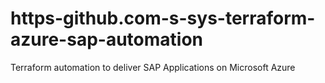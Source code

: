 # https-github.com-s-sys-terraform-azure-sap-automation
Terraform automation to deliver SAP Applications on Microsoft Azure
